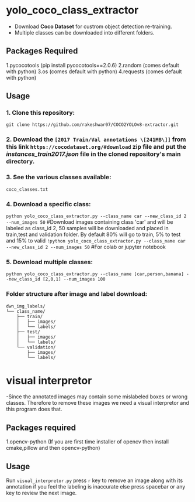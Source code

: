 # yolo_coco_class_extractor

- Download  **Coco Dataset** for custrom object detection re-training.
- Multiple classes can be downloaded into different folders.

## Packages Required
1.pycocotools (pip install pycocotools==2.0.6)
2.random (comes default with python)
3.os (comes default with python)
4.requests (comes default with python)

## Usage
### 1. Clone this repository:  
`git clone https://github.com/rakeshwar07/COCO2YOLOv8-extractor.git`
### 2. Download the `[2017 Train/Val annotations \[241MB\]]` from this link `https://cocodataset.org/#download` zip file and put the *instances_train2017.json* file in the cloned repository's main directory.
### 3. See the various classes available:  
`coco_classes.txt`
### 4. Download a specific class:  
`python yolo_coco_class_extractor.py --class_name car --new_class_id 2 --num_images 50` #Download images containing class 'car' and will be labeled as class_id 2, 50 samples will be downloaded and placed in train,test and validation folder. By default 80% will go to train, 5% to test and 15% to valid
`!python yolo_coco_class_extractor.py --class_name car --new_class_id 2 --num_images 50` #For colab or jupyter notebook
### 5. Download multiple classes:  
`python yolo_coco_class_extractor.py --class_name [car,person,banana] --new_class_id [2,0,1] --num_images 100`
### Folder structure after image and label download:

```
dwn_img_labels/
└── class_name/
    ├── train/
    │   ├── images/
    │   └── labels/
    ├── test/
    │   ├── images/
    │   └── labels/
    └── validation/
        ├── images/
        └── labels/
```

# visual interpretor
-Since the annotated images may contain some mislabeled boxes or wrong classes. Therefore to remove these images we need a visual interpretor and this program does that.

## Packages required
1.opencv-python (If you are first time installer of opencv then install cmake,pillow and then opencv-python)

## Usage
Run `visual_interpretor.py`
press `r` key to remove an image along with its annotation if you feel the labeling is inaccurate else press spacebar or any key to review the next image.